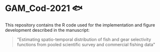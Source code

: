 # GAM_Cod-2021 🐟

This repository contains the R code used for the implementation and figure development described in the manuscript: 

> "Estimating spatio-temporal distribution of fish and gear selectivity functions from pooled scientific survey and commercial fishing data"  

